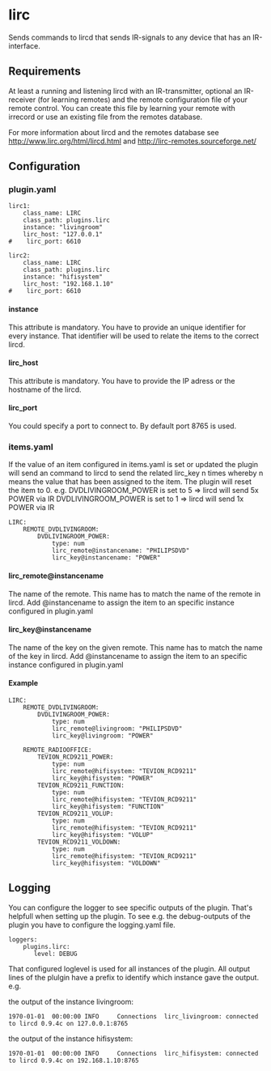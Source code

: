 # lirc

Sends commands to lircd that sends IR-signals to any device that has an IR-interface.

## Requirements

At least a running and listening lircd with an IR-transmitter, optional an IR-receiver (for learning remotes) and the remote configuration
file of your remote control. You can create this file by learning your remote with irrecord or use an existing file from the remotes database.

For more information about lircd and the remotes database see http://www.lirc.org/html/lircd.html and http://lirc-remotes.sourceforge.net/


## Configuration

### plugin.yaml

```
lirc1:
    class_name: LIRC
    class_path: plugins.lirc
    instance: "livingroom"
    lirc_host: "127.0.0.1"
#    lirc_port: 6610

lirc2:
    class_name: LIRC
    class_path: plugins.lirc
    instance: "hifisystem"
    lirc_host: "192.168.1.10"
#    lirc_port: 6610
```

#### instance
This attribute is mandatory. You have to provide an unique identifier for every instance. That identifier will be used to relate the items to the
correct lircd.

#### lirc_host
This attribute is mandatory. You have to provide the IP adress or the hostname of the lircd.

#### lirc_port
You could specify a port to connect to. By default port 8765 is used.


### items.yaml

If the value of an item configured in items.yaml is set or updated the plugin will send an command to lircd to send the related lirc_key n times
whereby n means the value that has been assigned to the item. The plugin will reset the item to 0.
e.g. DVDLIVINGROOM_POWER is set to 5  => lircd will send 5x POWER via IR
     DVDLIVINGROOM_POWER is set to 1  => lircd will send 1x POWER via IR


```
LIRC:
    REMOTE_DVDLIVINGROOM:
        DVDLIVINGROOM_POWER:
            type: num
            lirc_remote@instancename: "PHILIPSDVD"
            lirc_key@instancename: "POWER"
```

#### lirc_remote@instancename
The name of the remote. This name has to match the name of the remote in lircd.
Add @instancename to assign the item to an specific instance configured in plugin.yaml

#### lirc_key@instancename
The name of the key on the given remote. This name has to match the name of the key in lircd.
Add @instancename to assign the item to an specific instance configured in plugin.yaml

#### Example
```
LIRC:
    REMOTE_DVDLIVINGROOM:
        DVDLIVINGROOM_POWER:
            type: num
            lirc_remote@livingroom: "PHILIPSDVD"
            lirc_key@livingroom: "POWER"

    REMOTE_RADIOOFFICE:
        TEVION_RCD9211_POWER:
            type: num
            lirc_remote@hifisystem: "TEVION_RCD9211"
            lirc_key@hifisystem: "POWER"
        TEVION_RCD9211_FUNCTION:
            type: num
            lirc_remote@hifisystem: "TEVION_RCD9211"
            lirc_key@hifisystem: "FUNCTION"
        TEVION_RCD9211_VOLUP:
            type: num
            lirc_remote@hifisystem: "TEVION_RCD9211"
            lirc_key@hifisystem: "VOLUP"
        TEVION_RCD9211_VOLDOWN:
            type: num
            lirc_remote@hifisystem: "TEVION_RCD9211"
            lirc_key@hifisystem: "VOLDOWN"
```

## Logging

You can configure the logger to see specific outputs of the plugin. That's helpfull when setting up the plugin. To see e.g. the debug-outputs of
the plugin you have to configure the logging.yaml file. 


```
loggers:
    plugins.lirc:
       level: DEBUG
```

That configured loglevel is used for all instances of the plugin. All output lines of the plulgin have a prefix to identify which instance gave the output.
e.g. 

the output of the instance livingroom:
```
1970-01-01  00:00:00 INFO     Connections  lirc_livingroom: connected to lircd 0.9.4c on 127.0.0.1:8765
```

the output of the instance hifisystem:
```
1970-01-01  00:00:00 INFO     Connections  lirc_hifisystem: connected to lircd 0.9.4c on 192.168.1.10:8765
```
